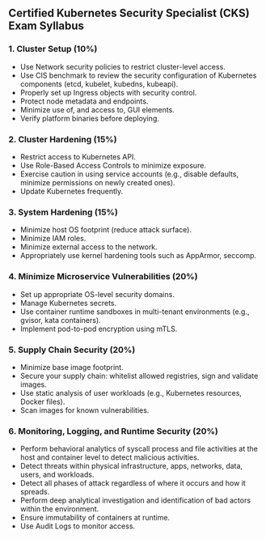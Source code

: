 
## Certified Kubernetes Security Specialist (CKS) Exam Syllabus

### 1. Cluster Setup (10%)
- Use Network security policies to restrict cluster-level access.
- Use CIS benchmark to review the security configuration of Kubernetes components (etcd, kubelet, kubedns, kubeapi).
- Properly set up Ingress objects with security control.
- Protect node metadata and endpoints.
- Minimize use of, and access to, GUI elements.
- Verify platform binaries before deploying.

### 2. Cluster Hardening (15%)
- Restrict access to Kubernetes API.
- Use Role-Based Access Controls to minimize exposure.
- Exercise caution in using service accounts (e.g., disable defaults, minimize permissions on newly created ones).
- Update Kubernetes frequently.

### 3. System Hardening (15%)
- Minimize host OS footprint (reduce attack surface).
- Minimize IAM roles.
- Minimize external access to the network.
- Appropriately use kernel hardening tools such as AppArmor, seccomp.

### 4. Minimize Microservice Vulnerabilities (20%)
- Set up appropriate OS-level security domains.
- Manage Kubernetes secrets.
- Use container runtime sandboxes in multi-tenant environments (e.g., gvisor, kata containers).
- Implement pod-to-pod encryption using mTLS.

### 5. Supply Chain Security (20%)
- Minimize base image footprint.
- Secure your supply chain: whitelist allowed registries, sign and validate images.
- Use static analysis of user workloads (e.g., Kubernetes resources, Docker files).
- Scan images for known vulnerabilities.

### 6. Monitoring, Logging, and Runtime Security (20%)
- Perform behavioral analytics of syscall process and file activities at the host and container level to detect malicious activities.
- Detect threats within physical infrastructure, apps, networks, data, users, and workloads.
- Detect all phases of attack regardless of where it occurs and how it spreads.
- Perform deep analytical investigation and identification of bad actors within the environment.
- Ensure immutability of containers at runtime.
- Use Audit Logs to monitor access.




